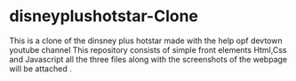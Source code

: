 # disneyplushotstar-Clone
This is a clone of the dinsney plus hotstar made with the help opf devtown youtube channel 
This repository consists of simple front elements Html,Css and Javascript all the three files along with the screenshots of the webpage will be attached .
